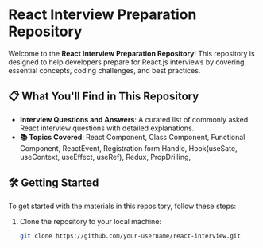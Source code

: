 # React Interview Preparation Repository

Welcome to the **React Interview Preparation Repository**! This repository is designed to help developers prepare for React.js interviews by covering essential concepts, coding challenges, and best practices.

## 📋 What You'll Find in This Repository

- **Interview Questions and Answers**: A curated list of commonly asked React interview questions with detailed explanations.
- **📚 Topics Covered**: React Component, Class Component, Functional Component, ReactEvent, Registration form Handle, Hook(useSate, useContext, useEffect, useRef), Redux, PropDrilling,

## 🛠️ Getting Started

To get started with the materials in this repository, follow these steps:

1. Clone the repository to your local machine:
   ```bash
   git clone https://github.com/your-username/react-interview.git
